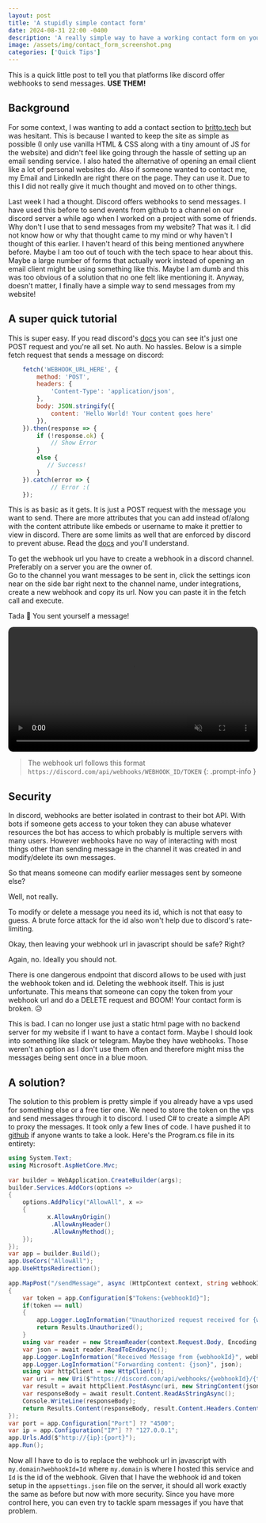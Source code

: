 ```yaml
---
layout: post
title: 'A stupidly simple contact form'
date: 2024-08-31 22:00 -0400
description: 'A really simple way to have a working contact form on your website using discord webhooks'
image: /assets/img/contact_form_screenshot.png
categories: ['Quick Tips']
---
```


This is a quick little post to tell you that platforms like discord offer webhooks to send messages. **USE THEM!**

## Background
For some context, I was wanting to add a contact section to [britto.tech](https://britto.tech) but was hesitant. 
This is because I wanted to keep the site as simple as possible (I only use vanilla HTML & CSS along with a tiny amount of JS for the website)
and didn't feel like going through the hassle of setting up an email sending service. 
I also hated the alternative of opening an email client like a lot of personal websites do. 
Also if someone wanted to contact me, my Email and LinkedIn are right there on the page. 
They can use it. Due to this I did not really give it much thought and moved on to other things.

Last week I had a thought. Discord offers webhooks to send messages. 
I have used this before to send events from github to a channel on our discord server a while ago when I worked on a project with some of friends. 
Why don't I use that to send messages from my website? That was it. 
I did not know how or why that thought came to my mind or why haven't I thought of this earlier. 
I haven't heard of this being mentioned anywhere before. 
Maybe I am too out of touch with the tech space to hear about this. 
Maybe a large number of forms that actually work instead of opening an email client might be using something like this. 
Maybe I am dumb and this was too obvious of a solution that no one felt like mentioning it. 
Anyway, doesn't matter, I finally have a simple way to send messages from my website!

## A super quick tutorial
This is super easy. If you read discord's [docs](discord.com/developers/docs/resources/webhook) you can see it's just one POST request and you're all set. 
No auth. No hassles. 
Below is a simple fetch request that sends a message on discord:
```js
    fetch('WEBHOOK_URL_HERE', {
        method: 'POST',
        headers: {
            'Content-Type': 'application/json',
        },
        body: JSON.stringify({
            content: 'Hello World! Your content goes here'
        }),
    }).then(response => {
        if (!response.ok) {
            // Show Error
        }
        else {
           // Success!
        }
    }).catch(error => {
            // Error :(
    });
```
This is as basic as it gets. 
It is just a POST request with the message you want to send. 
There are more attributes that you can add instead of/along with the content attribute 
like embeds or username to make it prettier to view in discord. 
There are some limits as well that are enforced by discord to prevent abuse. 
Read the [docs](discord.com/developers/docs/resources/webhook) and you'll understand.

To get the webhook url you have to create a webhook in a discord channel. Preferably on a server you are the owner of.  
Go to the channel you want messages to be sent in, click the settings icon near on the side bar right next to the channel name, 
under integrations, create a new webhook and copy its url. 
Now you can paste it in the fetch call and execute.

Tada 🎉 You sent yourself a message!

<video autoplay loop muted style="border-radius: 10px; width: 100%">
  <source src="/assets/vid/Screencast from 2024-08-31-webhook.webm" type="video/webm">
</video>

> The webhook url follows this format `https://discord.com/api/webhooks/WEBHOOK_ID/TOKEN`
{: .prompt-info }

## Security
In discord, webhooks are better isolated in contrast to their bot API. 
With bots if someone gets access to your token they can abuse whatever resources the bot has access to 
which probably is multiple servers with many users. 
However webhooks have no way of interacting with most things 
other than sending message in the channel it was created in and modify/delete its own messages. 

So that means someone can modify earlier messages sent by someone else? 

Well, not really. 

To modify or delete a message you need its id, which is not that easy to guess. 
A brute force attack for the id also won't help due to discord's rate-limiting.

Okay, then leaving your webhook url in javascript should be safe? Right?

Again, no. Ideally you should not.

There is one dangerous endpoint that discord allows to be used with just the webhook token and id. Deleting the webhook itself. This is just unfortunate. This means that someone can copy the token from your webhook url and do a DELETE request and BOOM! Your contact form is broken. 😥

This is bad. 
I can no longer use just a static html page with no backend server for my website if I want to have a contact form. 
Maybe I should look into something like slack or telegram. 
Maybe they have webhooks. 
Those weren't an option as I don't use them often and therefore might miss the messages being sent once in a blue moon.

## A solution?
The solution to this problem is pretty simple if you already have a vps used for something else or a free tier one. 
We need to store the token on the vps and send messages through it to discord. 
I used C# to create a simple API to proxy the messages. 
It took only a few lines of code. I have pushed it to [github](https://github.com/JoseBritto/DiscordMessageHook) if anyone wants to take a look. 
Here's the Program.cs file in its  entirety:

```cs
using System.Text;
using Microsoft.AspNetCore.Mvc;
 
var builder = WebApplication.CreateBuilder(args);
builder.Services.AddCors(options =>
{
    options.AddPolicy("AllowAll", x =>
    {
           x.AllowAnyOrigin()
            .AllowAnyHeader()
            .AllowAnyMethod();
    });
});
var app = builder.Build();
app.UseCors("AllowAll");
app.UseHttpsRedirection();
 
app.MapPost("/sendMessage", async (HttpContext context, string webhookId) =>
{
    var token = app.Configuration[$"Tokens:{webhookId}"];
    if(token == null)
    {
        app.Logger.LogInformation("Unauthorized request received for {webhookId}", webhookId);
        return Results.Unauthorized();
    }
    using var reader = new StreamReader(context.Request.Body, Encoding.UTF8);
    var json = await reader.ReadToEndAsync();
    app.Logger.LogInformation("Received Message from {webhookId}", webhookId);
    app.Logger.LogInformation("Forwarding content: {json}", json);
    using var httpClient = new HttpClient();
    var uri = new Uri($"https://discord.com/api/webhooks/{webhookId}/{token}?wait=true");
    var result = await httpClient.PostAsync(uri, new StringContent(json, Encoding.UTF8, "application/json"));
    var responseBody = await result.Content.ReadAsStringAsync();
    Console.WriteLine(responseBody);
    return Results.Content(responseBody, result.Content.Headers.ContentType?.MediaType, statusCode: (int)result.StatusCode);
});
var port = app.Configuration["Port"] ?? "4500";
var ip = app.Configuration["IP"] ?? "127.0.0.1";
app.Urls.Add($"http://{ip}:{port}");
app.Run();
```

Now all I have to do is to replace the webhook url in javascript with 
`my.domain?webhookId=Id` where `my.domain` is where I hosted this service and 
`Id` is the id of the webhook. 
Given that I have the webhook id and token setup in the `appsettings.json` file on the server, 
it should all work exactly the same as before but now with more security. 
Since you have more control here, you can even try to tackle spam messages if you have that problem.

